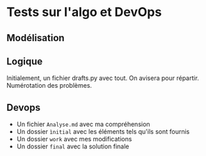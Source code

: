 # Tests sur l'algo et DevOps

## Modélisation

## Logique

Initialement, un fichier drafts.py avec tout. On avisera pour répartir.
Numérotation des problèmes.

## Devops

- Un fichier `Analyse.md` avec ma compréhension
- Un dossier `ìnitial` avec les éléments tels qu'ils sont fournis
- Un dossier `work` avec mes modifications 
- Un dossier `final` avec la solution finale
